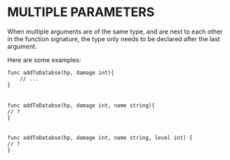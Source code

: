 # MULTIPLE PARAMETERS

When multiple arguments are of the same type, and are next to each other in the function signature, the type only needs to be declared after the last argument.

Here are some examples:

    func addToDatabse(hp, damage int){
        // ...
    }

######

    func addToDatabse(hp, damage int, name string){
    // ?
    }

######

    func addToDatabse(hp, damage int, name string, level int) {
    // ?
    }
